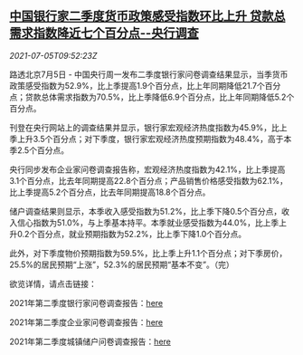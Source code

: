 <!--1625479262000-->
[中国银行家二季度货币政策感受指数环比上升 贷款总需求指数降近七个百分点--央行调查](https://cn.reuters.com/article/china-cen-survey-q2-bankers-0705-idCNKCS2EB0NM)
------

<div><i>2021-07-05T09:52:23Z</i></div><p>路透北京7月5日 - 中国央行周一发布二季度银行家问卷调查结果显示，当季货币政策感受指数为52.9%，比上季提高1.9个百分点，比上年同期降低21.7个百分点；贷款总体需求指数为70.5%，比上季降低6.9个百分点，比上年同期降低5.2个百分点。</p><p>刊登在央行网站上的调查结果并显示，银行家宏观经济热度指数为45.9%，比上季上升3.5个百分点；对下季度，银行家宏观经济热度预期指数为48.4%，高于本季2.5个百分点。</p><p>央行同步发布企业家问卷调查报告称，宏观经济热度指数为42.1%，比上季提高3.1个百分点，比去年同期提高22.8个百分点；产品销售价格感受指数为62.1%，比上季提高5.2个百分点，比去年同期提高18.8个百分点。</p><p>储户调查结果则显示，本季收入感受指数为51.2%，比上季下降0.5个百分点，收入信心指数为51.0%，与上季基本持平。本季就业感受指数为44.0%，比上季上升0.2个百分点，就业预期指数为52.2%，比上季下降1.0个百分点。</p><p>此外，对下季度物价预期指数为59.5%，比上季上升1.1个百分点；对下季房价，25.5%的居民预期“上涨”，52.3%的居民预期“基本不变”。（完）</p><p>欲览详情，请点击链接：</p><p>2021年第二季度银行家问卷调查报告：<a href="http://www.pbc.gov.cn/goutongjiaoliu/113456/113469/4282873/2021070514370344083.pdf">here</a></p><p>2021年第二季度企业家问卷调查报告：<a href="http://www.pbc.gov.cn/goutongjiaoliu/113456/113469/4282878/2021070514383990397.pdf">here</a></p><p>2021年第二季度城镇储户问卷调查报告：<a href="http://www.pbc.gov.cn/goutongjiaoliu/113456/113469/4282868/2021070514353693786.pdf">here</a></p>
